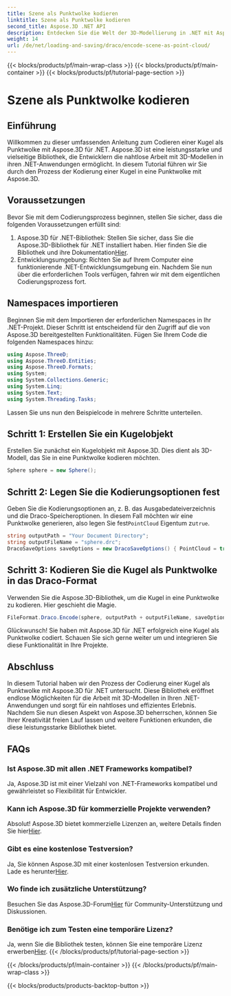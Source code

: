 ```yaml
---
title: Szene als Punktwolke kodieren
linktitle: Szene als Punktwolke kodieren
second_title: Aspose.3D .NET API
description: Entdecken Sie die Welt der 3D-Modellierung in .NET mit Aspose.3D. Lernen Sie, Kugeln mühelos in Punktwolken zu kodieren. Lassen Sie jetzt Ihrer Kreativität freien Lauf!
weight: 14
url: /de/net/loading-and-saving/draco/encode-scene-as-point-cloud/
---
```


{{< blocks/products/pf/main-wrap-class >}}
{{< blocks/products/pf/main-container >}}
{{< blocks/products/pf/tutorial-page-section >}}

# Szene als Punktwolke kodieren

## Einführung
Willkommen zu dieser umfassenden Anleitung zum Codieren einer Kugel als Punktwolke mit Aspose.3D für .NET. Aspose.3D ist eine leistungsstarke und vielseitige Bibliothek, die Entwicklern die nahtlose Arbeit mit 3D-Modellen in ihren .NET-Anwendungen ermöglicht. In diesem Tutorial führen wir Sie durch den Prozess der Kodierung einer Kugel in eine Punktwolke mit Aspose.3D.
## Voraussetzungen
Bevor Sie mit dem Codierungsprozess beginnen, stellen Sie sicher, dass die folgenden Voraussetzungen erfüllt sind:
1. Aspose.3D für .NET-Bibliothek: Stellen Sie sicher, dass Sie die Aspose.3D-Bibliothek für .NET installiert haben. Hier finden Sie die Bibliothek und ihre Dokumentation[Hier](https://reference.aspose.com/3d/net/).
2. Entwicklungsumgebung: Richten Sie auf Ihrem Computer eine funktionierende .NET-Entwicklungsumgebung ein.
Nachdem Sie nun über die erforderlichen Tools verfügen, fahren wir mit dem eigentlichen Codierungsprozess fort.
## Namespaces importieren
Beginnen Sie mit dem Importieren der erforderlichen Namespaces in Ihr .NET-Projekt. Dieser Schritt ist entscheidend für den Zugriff auf die von Aspose.3D bereitgestellten Funktionalitäten. Fügen Sie Ihrem Code die folgenden Namespaces hinzu:
```csharp
using Aspose.ThreeD;
using Aspose.ThreeD.Entities;
using Aspose.ThreeD.Formats;
using System;
using System.Collections.Generic;
using System.Linq;
using System.Text;
using System.Threading.Tasks;
```
Lassen Sie uns nun den Beispielcode in mehrere Schritte unterteilen.
## Schritt 1: Erstellen Sie ein Kugelobjekt
Erstellen Sie zunächst ein Kugelobjekt mit Aspose.3D. Dies dient als 3D-Modell, das Sie in eine Punktwolke kodieren möchten.
```csharp
Sphere sphere = new Sphere();
```
## Schritt 2: Legen Sie die Kodierungsoptionen fest
 Geben Sie die Kodierungsoptionen an, z. B. das Ausgabedateiverzeichnis und die Draco-Speicheroptionen. In diesem Fall möchten wir eine Punktwolke generieren, also legen Sie fest`PointCloud` Eigentum zu`true`.
```csharp
string outputPath = "Your Document Directory";
string outputFileName = "sphere.drc";
DracoSaveOptions saveOptions = new DracoSaveOptions() { PointCloud = true };
```
## Schritt 3: Kodieren Sie die Kugel als Punktwolke in das Draco-Format
Verwenden Sie die Aspose.3D-Bibliothek, um die Kugel in eine Punktwolke zu kodieren. Hier geschieht die Magie.
```csharp
FileFormat.Draco.Encode(sphere, outputPath + outputFileName, saveOptions);
```
Glückwunsch! Sie haben mit Aspose.3D für .NET erfolgreich eine Kugel als Punktwolke codiert.
Schauen Sie sich gerne weiter um und integrieren Sie diese Funktionalität in Ihre Projekte.
## Abschluss
In diesem Tutorial haben wir den Prozess der Codierung einer Kugel als Punktwolke mit Aspose.3D für .NET untersucht. Diese Bibliothek eröffnet endlose Möglichkeiten für die Arbeit mit 3D-Modellen in Ihren .NET-Anwendungen und sorgt für ein nahtloses und effizientes Erlebnis.
Nachdem Sie nun diesen Aspekt von Aspose.3D beherrschen, können Sie Ihrer Kreativität freien Lauf lassen und weitere Funktionen erkunden, die diese leistungsstarke Bibliothek bietet.
## FAQs
### Ist Aspose.3D mit allen .NET Frameworks kompatibel?
Ja, Aspose.3D ist mit einer Vielzahl von .NET-Frameworks kompatibel und gewährleistet so Flexibilität für Entwickler.
### Kann ich Aspose.3D für kommerzielle Projekte verwenden?
 Absolut! Aspose.3D bietet kommerzielle Lizenzen an, weitere Details finden Sie hier[Hier](https://purchase.aspose.com/buy).
### Gibt es eine kostenlose Testversion?
Ja, Sie können Aspose.3D mit einer kostenlosen Testversion erkunden. Lade es herunter[Hier](https://releases.aspose.com/).
### Wo finde ich zusätzliche Unterstützung?
 Besuchen Sie das Aspose.3D-Forum[Hier](https://forum.aspose.com/c/3d/18) für Community-Unterstützung und Diskussionen.
### Benötige ich zum Testen eine temporäre Lizenz?
 Ja, wenn Sie die Bibliothek testen, können Sie eine temporäre Lizenz erwerben[Hier](https://purchase.aspose.com/temporary-license/).
{{< /blocks/products/pf/tutorial-page-section >}}

{{< /blocks/products/pf/main-container >}}
{{< /blocks/products/pf/main-wrap-class >}}

{{< blocks/products/products-backtop-button >}}
